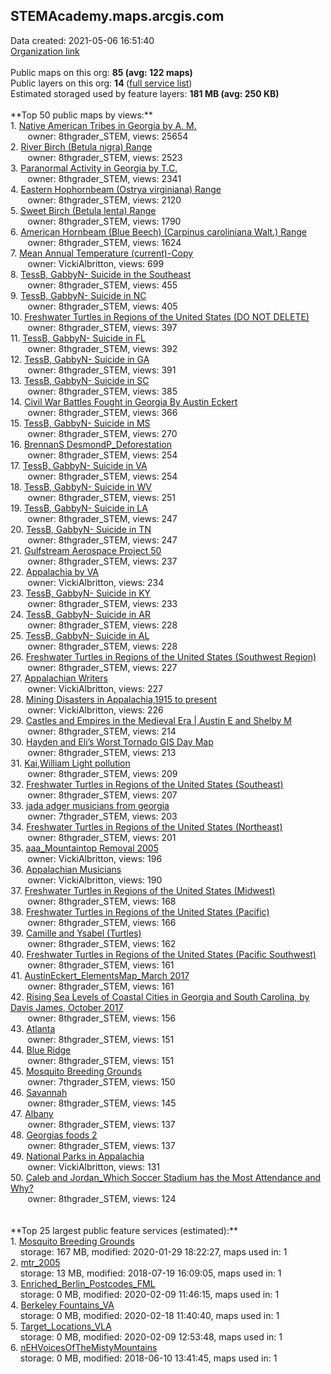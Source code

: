 <h2>STEMAcademy.maps.arcgis.com</h2> Data created: 2021-05-06 16:51:40 <br /><a target='new' href='https://STEMAcademy.maps.arcgis.com'>Organization link</a><br /><br />Public maps on this org: <b>85 (avg: 122 maps)</b><br />Public layers on this org: <b>14 </b>(<a target='new' href='https://services.arcgis.com/V2olyq6i5WvSBD6R/ArcGIS/rest/services'>full service list</a>)<br />Estimated storaged used by feature layers: <b>181 MB (avg: 250 KB)</b><br /><br />**Top 50 public maps by views:**<br />  1. <a target='new' href='https://www.arcgis.com/home/item.html?id=5c02239a713f4a7e8770d51ba4c525d0'> Native American Tribes in Georgia by A. M.</a> <br />  &nbsp;&nbsp;&nbsp;&nbsp; &nbsp;&nbsp;owner: 8thgrader_STEM, views: 25654<br />  2. <a target='new' href='https://www.arcgis.com/home/item.html?id=7ab158005f4d4ab985f5638a9e58a98f'>River Birch (Betula nigra) Range </a> <br />  &nbsp;&nbsp;&nbsp;&nbsp; &nbsp;&nbsp;owner: 8thgrader_STEM, views: 2523<br />  3. <a target='new' href='https://www.arcgis.com/home/item.html?id=dfa25a7083b04d5fabae4c0f5065fd57'>Paranormal Activity in Georgia by T.C.</a> <br />  &nbsp;&nbsp;&nbsp;&nbsp; &nbsp;&nbsp;owner: 8thgrader_STEM, views: 2341<br />  4. <a target='new' href='https://www.arcgis.com/home/item.html?id=a4799f762fcd40cab03fedc2480abcd0'>Eastern Hophornbeam (Ostrya virginiana) Range</a> <br />  &nbsp;&nbsp;&nbsp;&nbsp; &nbsp;&nbsp;owner: 8thgrader_STEM, views: 2120<br />  5. <a target='new' href='https://www.arcgis.com/home/item.html?id=807e0e25e59d47089e908f07bce96666'>Sweet Birch (Betula lenta) Range</a> <br />  &nbsp;&nbsp;&nbsp;&nbsp; &nbsp;&nbsp;owner: 8thgrader_STEM, views: 1790<br />  6. <a target='new' href='https://www.arcgis.com/home/item.html?id=e2cd9f8abde64a45839e796ea0daa474'>American Hornbeam (Blue Beech) (Carpinus caroliniana Walt.) Range </a> <br />  &nbsp;&nbsp;&nbsp;&nbsp; &nbsp;&nbsp;owner: 8thgrader_STEM, views: 1624<br />  7. <a target='new' href='https://www.arcgis.com/home/item.html?id=4657d300902c4ae3bcb7665d48d3537d'>Mean Annual Temperature (current)-Copy</a> <br />  &nbsp;&nbsp;&nbsp;&nbsp; &nbsp;&nbsp;owner: VickiAlbritton, views: 699<br />  8. <a target='new' href='https://www.arcgis.com/home/item.html?id=0bb4593c729c4cd790356ae977b79494'>TessB, GabbyN- Suicide in the Southeast</a> <br />  &nbsp;&nbsp;&nbsp;&nbsp; &nbsp;&nbsp;owner: 8thgrader_STEM, views: 455<br />  9. <a target='new' href='https://www.arcgis.com/home/item.html?id=b5bb7cad599f4c10b294bb15f2b8e3ca'>TessB, GabbyN- Suicide in NC</a> <br />  &nbsp;&nbsp;&nbsp;&nbsp; &nbsp;&nbsp;owner: 8thgrader_STEM, views: 405<br />  10. <a target='new' href='https://www.arcgis.com/home/item.html?id=a5156623dced4bbe82d300dac20694f6'>Freshwater Turtles in Regions of the United States (DO NOT DELETE)</a> <br />  &nbsp;&nbsp;&nbsp;&nbsp; &nbsp;&nbsp;owner: 8thgrader_STEM, views: 397<br />  11. <a target='new' href='https://www.arcgis.com/home/item.html?id=aa49318166084dd5b486b5a239bec40f'>TessB, GabbyN- Suicide in FL</a> <br />  &nbsp;&nbsp;&nbsp;&nbsp; &nbsp;&nbsp;owner: 8thgrader_STEM, views: 392<br />  12. <a target='new' href='https://www.arcgis.com/home/item.html?id=6a145a4ea95b4ec5afde50f688e189b1'>TessB, GabbyN- Suicide in GA</a> <br />  &nbsp;&nbsp;&nbsp;&nbsp; &nbsp;&nbsp;owner: 8thgrader_STEM, views: 391<br />  13. <a target='new' href='https://www.arcgis.com/home/item.html?id=4653668b12e948ccb05c758825ceba69'>TessB, GabbyN- Suicide in SC</a> <br />  &nbsp;&nbsp;&nbsp;&nbsp; &nbsp;&nbsp;owner: 8thgrader_STEM, views: 385<br />  14. <a target='new' href='https://www.arcgis.com/home/item.html?id=00d8e6719aec4eafa93b32bde8d18a65'>Civil War Battles Fought in Georgia By Austin Eckert</a> <br />  &nbsp;&nbsp;&nbsp;&nbsp; &nbsp;&nbsp;owner: 8thgrader_STEM, views: 366<br />  15. <a target='new' href='https://www.arcgis.com/home/item.html?id=e4ff29bda1464b9dbefad6bb7336382c'>TessB, GabbyN- Suicide in MS</a> <br />  &nbsp;&nbsp;&nbsp;&nbsp; &nbsp;&nbsp;owner: 8thgrader_STEM, views: 270<br />  16. <a target='new' href='https://www.arcgis.com/home/item.html?id=629715fde74a41da8921149a96883c6e'>BrennanS DesmondP_Deforestation</a> <br />  &nbsp;&nbsp;&nbsp;&nbsp; &nbsp;&nbsp;owner: 8thgrader_STEM, views: 254<br />  17. <a target='new' href='https://www.arcgis.com/home/item.html?id=79ef0984877d4027b520b305f0d0f48c'>TessB, GabbyN- Suicide in VA</a> <br />  &nbsp;&nbsp;&nbsp;&nbsp; &nbsp;&nbsp;owner: 8thgrader_STEM, views: 254<br />  18. <a target='new' href='https://www.arcgis.com/home/item.html?id=49cff8d1e2724098948a951390c009a5'>TessB, GabbyN- Suicide in WV</a> <br />  &nbsp;&nbsp;&nbsp;&nbsp; &nbsp;&nbsp;owner: 8thgrader_STEM, views: 251<br />  19. <a target='new' href='https://www.arcgis.com/home/item.html?id=a156033c8d4c4ac696aa806357f72ba5'>TessB, GabbyN- Suicide in LA</a> <br />  &nbsp;&nbsp;&nbsp;&nbsp; &nbsp;&nbsp;owner: 8thgrader_STEM, views: 247<br />  20. <a target='new' href='https://www.arcgis.com/home/item.html?id=65c7902efae44dc6b8e63138e3e19f9c'>TessB, GabbyN- Suicide in TN</a> <br />  &nbsp;&nbsp;&nbsp;&nbsp; &nbsp;&nbsp;owner: 8thgrader_STEM, views: 247<br />  21. <a target='new' href='https://www.arcgis.com/home/item.html?id=db8960076d264117a987e5cf458c7873'>Gulfstream Aerospace Project 50</a> <br />  &nbsp;&nbsp;&nbsp;&nbsp; &nbsp;&nbsp;owner: 8thgrader_STEM, views: 237<br />  22. <a target='new' href='https://www.arcgis.com/home/item.html?id=89ee03a0af9e4271994f20644d274bbb'>Appalachia by VA</a> <br />  &nbsp;&nbsp;&nbsp;&nbsp; &nbsp;&nbsp;owner: VickiAlbritton, views: 234<br />  23. <a target='new' href='https://www.arcgis.com/home/item.html?id=8e2f9a3ad41b415bba93449e4b24065d'>TessB, GabbyN- Suicide in KY</a> <br />  &nbsp;&nbsp;&nbsp;&nbsp; &nbsp;&nbsp;owner: 8thgrader_STEM, views: 233<br />  24. <a target='new' href='https://www.arcgis.com/home/item.html?id=233be0849910437a9de212c40265ed13'>TessB, GabbyN- Suicide in AR</a> <br />  &nbsp;&nbsp;&nbsp;&nbsp; &nbsp;&nbsp;owner: 8thgrader_STEM, views: 228<br />  25. <a target='new' href='https://www.arcgis.com/home/item.html?id=c0625b52cf88499abf2a2d77c417a601'>TessB, GabbyN- Suicide in AL</a> <br />  &nbsp;&nbsp;&nbsp;&nbsp; &nbsp;&nbsp;owner: 8thgrader_STEM, views: 228<br />  26. <a target='new' href='https://www.arcgis.com/home/item.html?id=03d679ade2a14e1c88b4c64df493a2ea'>Freshwater Turtles in Regions of the United States (Southwest Region)</a> <br />  &nbsp;&nbsp;&nbsp;&nbsp; &nbsp;&nbsp;owner: 8thgrader_STEM, views: 227<br />  27. <a target='new' href='https://www.arcgis.com/home/item.html?id=3da006ba204143ff9411b02959573aa3'>Appalachian Writers</a> <br />  &nbsp;&nbsp;&nbsp;&nbsp; &nbsp;&nbsp;owner: VickiAlbritton, views: 227<br />  28. <a target='new' href='https://www.arcgis.com/home/item.html?id=0f1ef129b8ab4a64b4aae09e89cb00ad'>Mining Disasters in Appalachia,1915 to present</a> <br />  &nbsp;&nbsp;&nbsp;&nbsp; &nbsp;&nbsp;owner: VickiAlbritton, views: 226<br />  29. <a target='new' href='https://www.arcgis.com/home/item.html?id=f229988922544b6dbf9eda5d613eb8d1'>Castles and Empires in the Medieval Era | Austin E and Shelby M</a> <br />  &nbsp;&nbsp;&nbsp;&nbsp; &nbsp;&nbsp;owner: 8thgrader_STEM, views: 214<br />  30. <a target='new' href='https://www.arcgis.com/home/item.html?id=018f6f84dd9749318f5270c3358a465a'>Hayden and Eli’s Worst Tornado GIS Day Map</a> <br />  &nbsp;&nbsp;&nbsp;&nbsp; &nbsp;&nbsp;owner: 8thgrader_STEM, views: 213<br />  31. <a target='new' href='https://www.arcgis.com/home/item.html?id=ad7180b22ffc4946a648ca2dc8224dc2'>Kai,William Light pollution</a> <br />  &nbsp;&nbsp;&nbsp;&nbsp; &nbsp;&nbsp;owner: 8thgrader_STEM, views: 209<br />  32. <a target='new' href='https://www.arcgis.com/home/item.html?id=b1cc9f42969b491cae1111b92e7052a4'>Freshwater Turtles in Regions of the United States (Southeast)</a> <br />  &nbsp;&nbsp;&nbsp;&nbsp; &nbsp;&nbsp;owner: 8thgrader_STEM, views: 207<br />  33. <a target='new' href='https://www.arcgis.com/home/item.html?id=eddc08f2ca744683a80a0e19beb71f8c'>jada adger musicians from georgia</a> <br />  &nbsp;&nbsp;&nbsp;&nbsp; &nbsp;&nbsp;owner: 7thgrader_STEM, views: 203<br />  34. <a target='new' href='https://www.arcgis.com/home/item.html?id=205fe1017a3242f5978f352fabc10954'>Freshwater Turtles in Regions of the United States (Northeast)</a> <br />  &nbsp;&nbsp;&nbsp;&nbsp; &nbsp;&nbsp;owner: 8thgrader_STEM, views: 201<br />  35. <a target='new' href='https://www.arcgis.com/home/item.html?id=6d1d742ce6594a708265d3254398dcc3'>aaa_Mountaintop Removal 2005</a> <br />  &nbsp;&nbsp;&nbsp;&nbsp; &nbsp;&nbsp;owner: VickiAlbritton, views: 196<br />  36. <a target='new' href='https://www.arcgis.com/home/item.html?id=ff312039ac574dce9d5888fd7146f415'>Appalachian Musicians</a> <br />  &nbsp;&nbsp;&nbsp;&nbsp; &nbsp;&nbsp;owner: VickiAlbritton, views: 190<br />  37. <a target='new' href='https://www.arcgis.com/home/item.html?id=28c1261493bf422dbca5931441038d17'>Freshwater Turtles in Regions of the United States (Midwest)</a> <br />  &nbsp;&nbsp;&nbsp;&nbsp; &nbsp;&nbsp;owner: 8thgrader_STEM, views: 168<br />  38. <a target='new' href='https://www.arcgis.com/home/item.html?id=15bbd2de58a6400da95b4d7eb6743600'>Freshwater Turtles in Regions of the United States (Pacific)</a> <br />  &nbsp;&nbsp;&nbsp;&nbsp; &nbsp;&nbsp;owner: 8thgrader_STEM, views: 166<br />  39. <a target='new' href='https://www.arcgis.com/home/item.html?id=81d2dfdcf45e4097b9e0a50b64080704'>Camille and Ysabel (Turtles)</a> <br />  &nbsp;&nbsp;&nbsp;&nbsp; &nbsp;&nbsp;owner: 8thgrader_STEM, views: 162<br />  40. <a target='new' href='https://www.arcgis.com/home/item.html?id=acda7a045e864c11ba5e226d95490485'>Freshwater Turtles in Regions of the United States (Pacific Southwest)</a> <br />  &nbsp;&nbsp;&nbsp;&nbsp; &nbsp;&nbsp;owner: 8thgrader_STEM, views: 161<br />  41. <a target='new' href='https://www.arcgis.com/home/item.html?id=a1933fec9f7548288853f8b59d3411f9'>AustinEckert_ElementsMap_March 2017</a> <br />  &nbsp;&nbsp;&nbsp;&nbsp; &nbsp;&nbsp;owner: 8thgrader_STEM, views: 161<br />  42. <a target='new' href='https://www.arcgis.com/home/item.html?id=579921acd9594787b0f63974409884d4'>Rising Sea Levels of Coastal Cities in Georgia and South Carolina, by Davis James, October 2017</a> <br />  &nbsp;&nbsp;&nbsp;&nbsp; &nbsp;&nbsp;owner: 8thgrader_STEM, views: 156<br />  43. <a target='new' href='https://www.arcgis.com/home/item.html?id=371bd85e5ad94926ba1af4aff07fe4f8'>Atlanta</a> <br />  &nbsp;&nbsp;&nbsp;&nbsp; &nbsp;&nbsp;owner: 8thgrader_STEM, views: 151<br />  44. <a target='new' href='https://www.arcgis.com/home/item.html?id=6fc9e9c8307a4bb18899f97c3770c33f'>Blue Ridge</a> <br />  &nbsp;&nbsp;&nbsp;&nbsp; &nbsp;&nbsp;owner: 8thgrader_STEM, views: 151<br />  45. <a target='new' href='https://www.arcgis.com/home/item.html?id=f23a830b4bf14c15ac1f2286804418b2'>Mosquito Breeding Grounds</a> <br />  &nbsp;&nbsp;&nbsp;&nbsp; &nbsp;&nbsp;owner: 7thgrader_STEM, views: 150<br />  46. <a target='new' href='https://www.arcgis.com/home/item.html?id=6dc89a36cc9548bd88929871e36f365f'>Savannah</a> <br />  &nbsp;&nbsp;&nbsp;&nbsp; &nbsp;&nbsp;owner: 8thgrader_STEM, views: 145<br />  47. <a target='new' href='https://www.arcgis.com/home/item.html?id=54853109007d4e84a531d120e3bcfd2d'>Albany</a> <br />  &nbsp;&nbsp;&nbsp;&nbsp; &nbsp;&nbsp;owner: 8thgrader_STEM, views: 137<br />  48. <a target='new' href='https://www.arcgis.com/home/item.html?id=4b2ff7f70e734ab189740c62b8b52d4d'>Georgias foods 2</a> <br />  &nbsp;&nbsp;&nbsp;&nbsp; &nbsp;&nbsp;owner: 8thgrader_STEM, views: 137<br />  49. <a target='new' href='https://www.arcgis.com/home/item.html?id=4c4e2fbf2fb74de689b9e79832bdc68f'>National Parks in Appalachia</a> <br />  &nbsp;&nbsp;&nbsp;&nbsp; &nbsp;&nbsp;owner: VickiAlbritton, views: 131<br />  50. <a target='new' href='https://www.arcgis.com/home/item.html?id=7a0b8dc255554e28b492c3f7bd152f21'>Caleb and Jordan_Which Soccer Stadium has the Most Attendance and Why?</a> <br />  &nbsp;&nbsp;&nbsp;&nbsp; &nbsp;&nbsp;owner: 8thgrader_STEM, views: 124<br /><br /><br />**Top 25 largest public feature services (estimated):**<br /> 1. <a target='new' href='https://www.arcgis.com/home/item.html?id=22cf259b14f7492daa0826845d3decba'>Mosquito Breeding Grounds</a><br /> &nbsp;&nbsp;&nbsp;&nbsp;storage: 167 MB, modified: 2020-01-29 18:22:27, maps used in: 1<br /> 2. <a target='new' href='https://www.arcgis.com/home/item.html?id=f04d9c4aac55497db13d7392a1a020ab'>mtr_2005</a><br /> &nbsp;&nbsp;&nbsp;&nbsp;storage: 13 MB, modified: 2018-07-19 16:09:05, maps used in: 1<br /> 3. <a target='new' href='https://www.arcgis.com/home/item.html?id=85fb329fcd564172b2f51060c9c795b4'>Enriched_Berlin_Postcodes_FML</a><br /> &nbsp;&nbsp;&nbsp;&nbsp;storage: 0 MB, modified: 2020-02-09 11:46:15, maps used in: 1<br /> 4. <a target='new' href='https://www.arcgis.com/home/item.html?id=6639911977044f399c729f417f1c9693'>Berkeley Fountains_VA</a><br /> &nbsp;&nbsp;&nbsp;&nbsp;storage: 0 MB, modified: 2020-02-18 11:40:40, maps used in: 1<br /> 5. <a target='new' href='https://www.arcgis.com/home/item.html?id=a3143fb1f7d94734ac7d7a88db2bd4c0'>Target_Locations_VLA</a><br /> &nbsp;&nbsp;&nbsp;&nbsp;storage: 0 MB, modified: 2020-02-09 12:53:48, maps used in: 1<br /> 6. <a target='new' href='https://www.arcgis.com/home/item.html?id=5300ba44257b4d23896b01baa13814d2'>nEHVoicesOfTheMistyMountains</a><br /> &nbsp;&nbsp;&nbsp;&nbsp;storage: 0 MB, modified: 2018-06-10 13:41:45, maps used in: 1<br />